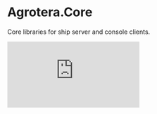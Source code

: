 # Agrotera.Core
Core libraries for ship server and console clients.


![Console layouts](https://github.com/JeffM2501/Agrotera.Core/raw/master/Agrotera%20Console%20GUIs.pdf)
